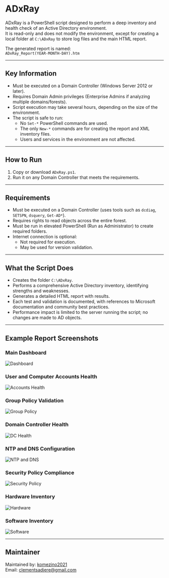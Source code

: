 # ADxRay

ADxRay is a PowerShell script designed to perform a deep inventory and health check of an Active Directory environment.  
It is read-only and does not modify the environment, except for creating a local folder at `C:\ADxRay` to store log files and the main HTML report.

The generated report is named:  
`ADxRay_Report(YEAR-MONTH-DAY).htm`

---

## Key Information

- Must be executed on a Domain Controller (Windows Server 2012 or later).  
- Requires Domain Admin privileges (Enterprise Admins if analyzing multiple domains/forests).  
- Script execution may take several hours, depending on the size of the environment.  
- The script is safe to run:  
  - No `Set-*` PowerShell commands are used.  
  - The only `New-*` commands are for creating the report and XML inventory files.  
  - Users and services in the environment are not affected.  

---

## How to Run

1. Copy or download `ADxRay.ps1`.  
2. Run it on any Domain Controller that meets the requirements.  

---

## Requirements

- Must be executed on a Domain Controller (uses tools such as `dcdiag`, `SETSPN`, `dsquery`, `Get-AD*`).  
- Requires rights to read objects across the entire forest.  
- Must be run in elevated PowerShell (Run as Administrator) to create required folders.  
- Internet connection is optional:  
  - Not required for execution.  
  - May be used for version validation.  

---

## What the Script Does

- Creates the folder `C:\ADxRay`.  
- Performs a comprehensive Active Directory inventory, identifying strengths and weaknesses.  
- Generates a detailed HTML report with results.  
- Each test and validation is documented, with references to Microsoft documentation and community best practices.  
- Performance impact is limited to the server running the script; no changes are made to AD objects.  

---

## Example Report Screenshots

### Main Dashboard
![Dashboard](https://raw.githubusercontent.com/ClaudioMerola/ADxRay/main/Docs/0.png)

### User and Computer Accounts Health
![Accounts Health](https://raw.githubusercontent.com/ClaudioMerola/ADxRay/main/Docs/1.png)

### Group Policy Validation
![Group Policy](https://raw.githubusercontent.com/ClaudioMerola/ADxRay/main/Docs/2.png)

### Domain Controller Health
![DC Health](https://raw.githubusercontent.com/ClaudioMerola/ADxRay/main/Docs/3.png)

### NTP and DNS Configuration
![NTP and DNS](https://raw.githubusercontent.com/ClaudioMerola/ADxRay/main/Docs/4.png)

### Security Policy Compliance
![Security Policy](https://raw.githubusercontent.com/ClaudioMerola/ADxRay/main/Docs/5.png)

### Hardware Inventory
![Hardware](https://raw.githubusercontent.com/ClaudioMerola/ADxRay/main/Docs/6.png)

### Software Inventory
![Software](https://raw.githubusercontent.com/ClaudioMerola/ADxRay/main/Docs/7.png)

---

## Maintainer

Maintained by: [komezino2021](https://github.com/komezino2021)  
Email: clementsadjere@gmail.com
